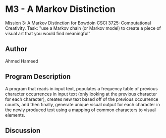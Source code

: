# M3 - A Markov Distinction
Mission 3: A Markov Distinction for Bowdoin CSCI 3725: Computational Creativity. 
Task: "use a Markov chain (or Markov model) to create a piece of visual art that you would find meaningful"

## Author
Ahmed Hameed

## Program Description
A program that reads in input text, populates a frequency table of previous character occurrences in input text (only looking at the previous character for each character), creates new text based off of the previous occurrence counts, and then finally, generate unique visual output for each character in the newly produced text using a mapping of common characters to visual elements.

## Discussion
